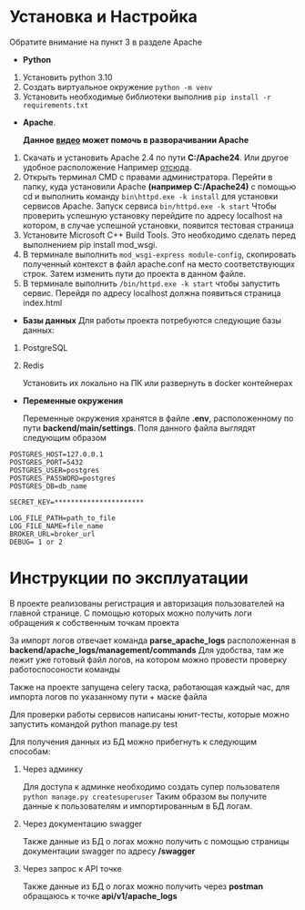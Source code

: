Установка и Настройка
=====================
Обратите внимание на пункт 3 в разделе Apache
- **Python**
1. Установить python 3.10
2. Создать виртуальное окружение `python -m venv`
3. Установить необходимые библиотеки выполнив `pip install -r requirements.txt`

- **Apache**.

   **Данное [видео](https://www.youtube.com/watch?v=frEjX1DNSpc&t=1173s) может помочь в разворачивании Apache**

1. Скачать и установить Apache 2.4 по пути **C:/Apache24**. Или другое удобное расположение
Например [отсюда](https://www.apachelounge.com/download/).
2. Открыть терминал CMD с правами администратора. Перейти в папку, куда установили Apache **(например
C:/Apache24)** с помощью cd и выполнить команду
`bin\httpd.exe -k install` для установки сервисов Apache. Запуск сервиса `bin/httpd.exe -k start`
Чтобы проверить успешную установку перейдите по адресу 
localhost на котором, в случае успешной установки, появится тестовая страница
3. Установите Microsoft C++ Build Tools. Это необходимо сделать перед выполнением pip install mod_wsgi.
4. В терминале выполнить  `mod_wsgi-express module-config`, скопировать полученный контекст в файл 
apache.conf на место соответствующих строк. Затем изменить пути до проекта в данном файле.
5. В терминале выполнить `/bin/httpd.exe -k start` чтобы запустить сервис. Перейдя по адресу localhost
должна появиться страница index.html



- **Базы данных**
Для работы проекта потребуются следующие базы данных:
1. PostgreSQL
2. Redis

   Установить их локально на ПК или развернуть в docker контейнерах


- **Переменные окружения**

   Переменные окружения хранятся в файле **.env**, расположенному по пути **backend/main/settings**.
   Поля данного файла выглядят следующим образом

```text
POSTGRES_HOST=127.0.0.1
POSTGRES_PORT=5432
POSTGRES_USER=postgres
POSTGRES_PASSWORD=postgres
POSTGRES_DB=db_name

SECRET_KEY=**********************

LOG_FILE_PATH=path_to_file
LOG_FILE_NAME=file_name
BROKER_URL=broker_url
DEBUG= 1 or 2
```


Инструкции по эксплуатации
==========================
В проекте реализованы регистрация и авторизация пользователей на главной странице. С помощью которых можно получить 
логи обращения к собственным точкам проекта

За импорт логов отвечает команда **parse_apache_logs** расположенная в **backend/apache_logs/management/commands**
Для удобства, там же лежит уже готовый файл логов, на котором можно провести проверку работоспосоности команды

Также на проекте запущена celery таска, работающая каждый час, для импорта логов по указанному пути + маске файла

Для проверки работы сервисов написаны юнит-тесты, которые можно запустить командой python manage.py test

Для получения данных из БД можно прибегнуть к следующим способам: 
1. Через админку

   Для доступа к админке необходимо создать супер пользователя `python manage.py createsuperuser`
Таким образом вы получите данные к пользователям и импортированным в БД логам. 

2. Через документацию swagger
   
   Также данные из БД о логах можно получить с помощью страницы документации swagger по адресу **/swagger**

3. Через запрос к API точке

   Также данные из БД о логах можно получить через **postman** обращаюсь к точке **api/v1/apache_logs**

